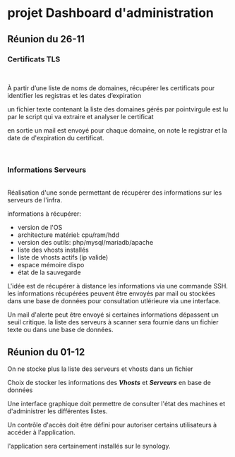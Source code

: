 # projet Dashboard d'administration  

## Réunion du 26-11

### Certificats TLS
<br>

À partir d’une liste de noms de domaines, récupérer les certificats pour identifier les registras et les dates d’expiration

un fichier texte contenant la liste des domaines gérés par pointvirgule est lu par le script qui va extraire et analyser le certificat

en sortie un mail  est envoyé pour chaque domaine, on note le registrar et la date de d'expiration du certificat.

<br>

### Informations Serveurs
<br>
Réalisation d'une sonde  permettant de récupérer des informations sur les serveurs de l'infra.

informations à récupérer: 

- version de l'OS
- architecture matériel: cpu/ram/hdd
- version des outils: php/mysql/mariadb/apache
- liste des vhosts installés
- liste de vhosts actifs (ip valide)
- espace mémoire dispo
- état de la sauvegarde

L'idée est de récupérer à distance les informations via une commande SSH.
les informations récupérées peuvent être envoyés par mail ou stockées dans une base de données pour consultation utlérieure via une interface.

Un mail d'alerte peut être envoyé si certaines informations dépassent un seuil critique.
la liste des serveurs à scanner sera fournie dans un fichier texte ou dans une base de données.

## Réunion du  01-12

On ne stocke plus la liste des serveurs et vhosts dans un fichier 

Choix de stocker les informations des ***Vhosts*** et ***Serveurs*** en base de données  

Une interface graphique doit permettre de consulter l'état des machines et d'administrer les différentes listes.

Un contrôle d'accès doit être défini pour autoriser certains utilisateurs à accéder à l'application.

l'application sera certainement installés sur le synology.
